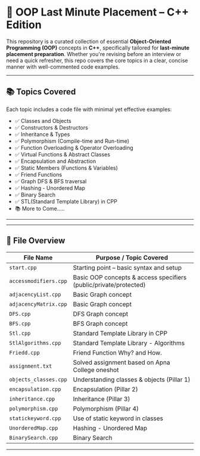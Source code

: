 # 🚀 OOP Last Minute Placement – C++ Edition

This repository is a curated collection of essential **Object-Oriented Programming (OOP)** concepts in **C++**, specifically tailored for **last-minute placement preparation**. Whether you're revising before an interview or need a quick refresher, this repo covers the core topics in a clear, concise manner with well-commented code examples.

---

## 📚 Topics Covered

Each topic includes a code file with minimal yet effective examples:

- ✅ Classes and Objects  
- ✅ Constructors & Destructors  
- ✅ Inheritance & Types 
- ✅ Polymorphism (Compile-time and Run-time)  
- ✅ Function Overloading & Operator Overloading  
- ✅ Virtual Functions & Abstract Classes   
- ✅ Encapsulation and Abstraction  
- ✅ Static Members (Functions & Variables)    
- ✅ Friend Functions    
- ✅ Graph DFS & BFS traversal    
- ✅ Hashing - Unordered Map   
- ✅ Binary Search  
- ✅ STL(Standard Template Library) in CPP    
- 📚 More to Come.....
---

---

## 📁 File Overview

| File Name             | Purpose / Topic Covered                              | 
|-----------------------|------------------------------------------------------|
| `start.cpp`           | Starting point – basic syntax and setup              |
| `accessmodifiers.cpp`| Basic OOP concepts & access specifiers (public/private/protected) |
| `adjacencyList.cpp`  | Basic Graph concept                                   |
| `adjacencyMatrix.cpp`| Basic Graph concept                                   |
| `DFS.cpp`| DFS Graph concept                                   |
| `BFS.cpp`| BFS Graph concept                                   |
| `Stl.cpp`| Standard Template Library in CPP                                   |
| `StlAlgorithms.cpp`| Standard Template Library - Algorithms                                  |
| `Friedd.cpp`| Friend Function Why? and How.                                   |
| `assignment.txt`      | Solved assignment based on Apna College oneshot      | 
| `objects_classes.cpp`| Understanding classes & objects (Pillar 1)           | 
| `encapsulation.cpp`   | Encapsulation (Pillar 2)                             | 
| `inheritance.cpp`     | Inheritance (Pillar 3)                               | 
| `polymorphism.cpp`    | Polymorphism (Pillar 4)                              | 
| `statickeyword.cpp`   | Use of static keyword in classes                  | 
| `UnorderedMap.cpp`    | Hashing - Unordered Map                                | 
| `BinarySearch.cpp`    | Binary Search                                | 

---

